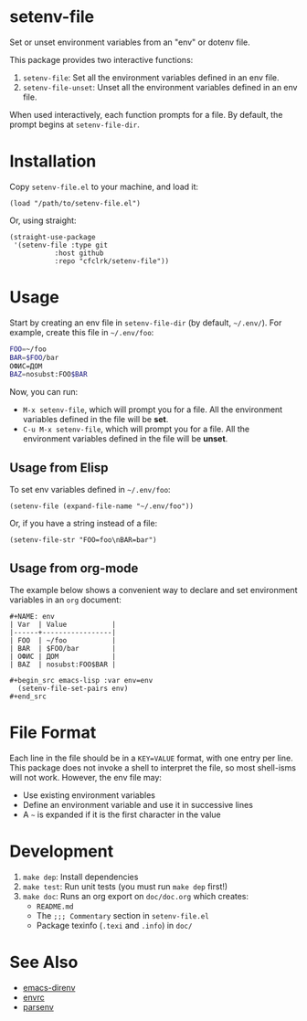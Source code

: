 # setenv-file

Set or unset environment variables from an "env" or dotenv file.

This package provides two interactive functions:

1.  `setenv-file`: Set all the environment variables defined in an env file.
2.  `setenv-file-unset`: Unset all the environment variables defined in an env
    file.

When used interactively, each function prompts for a file. By default, the
prompt begins at `setenv-file-dir`.


# Installation

Copy `setenv-file.el` to your machine, and load it:

```emacs-lisp
(load "/path/to/setenv-file.el")
```

Or, using straight:

```emacs-lisp
(straight-use-package
 '(setenv-file :type git
	       :host github
	       :repo "cfclrk/setenv-file"))
```


# Usage

Start by creating an env file in `setenv-file-dir` (by default, `~/.env/`). For
example, create this file in `~/.env/foo`:

```sh
FOO=~/foo
BAR=$FOO/bar
ОФИС=ДОМ
BAZ=nosubst:FOO$BAR
```

Now, you can run:

-   `M-x setenv-file`, which will prompt you for a file. All the environment
    variables defined in the file will be **set**.
-   `C-u M-x setenv-file`, which will prompt you for a file. All the environment
    variables defined in the file will be **unset**.


## Usage from Elisp

To set env variables defined in `~/.env/foo`:

```emacs-lisp
(setenv-file (expand-file-name "~/.env/foo"))
```

Or, if you have a string instead of a file:

```emacs-lisp
(setenv-file-str "FOO=foo\nBAR=bar")
```


## Usage from org-mode

The example below shows a convenient way to declare and set environment
variables in an `org` document:

```
#+NAME: env
| Var  | Value           |
|------+-----------------|
| FOO  | ~/foo           |
| BAR  | $FOO/bar        |
| ОФИС | ДОМ             |
| BAZ  | nosubst:FOO$BAR |

#+begin_src emacs-lisp :var env=env
  (setenv-file-set-pairs env)
#+end_src
```


# File Format

Each line in the file should be in a `KEY=VALUE` format, with one entry per
line. This package does not invoke a shell to interpret the file, so most
shell-isms will not work. However, the env file may:

-   Use existing environment variables
-   Define an environment variable and use it in successive lines
-   A `~` is expanded if it is the first character in the value


# Development

1.  `make dep`: Install dependencies
2.  `make test`: Run unit tests (you must run `make dep` first!)
3.  `make doc`: Runs an org export on `doc/doc.org` which creates:
    -   `README.md`
    -   The `;;; Commentary` section in `setenv-file.el`
    -   Package texinfo (`.texi` and `.info`) in `doc/`


# See Also

-   [emacs-direnv](https://github.com/wbolster/emacs-direnv)
-   [envrc](https://github.com/purcell/envrc)
-   [parsenv](https://github.com/articuluxe/parsenv)
